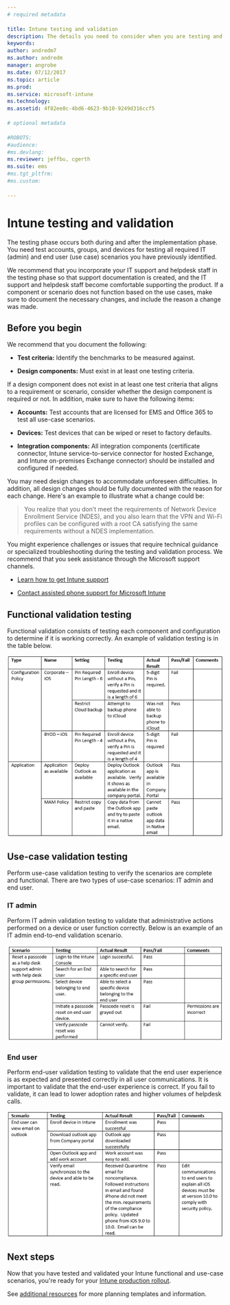 ```yaml
---
# required metadata

title: Intune testing and validation
description: The details you need to consider when you are testing and validating an Intune cloud-only solution in your environment.
keywords:
author: andredm7
ms.author: andredm
manager: angrobe
ms.date: 07/12/2017
ms.topic: article
ms.prod:
ms.service: microsoft-intune
ms.technology:
ms.assetid: 4f82ee0c-4bd6-4623-9b10-9249d316ccf5

# optional metadata

#ROBOTS:
#audience:
#ms.devlang:
ms.reviewer: jeffbu, cgerth
ms.suite: ems
#ms.tgt_pltfrm:
#ms.custom: 

---
```


# Intune testing and validation

The testing phase occurs both during and after the implementation phase. You need test accounts, groups, and devices for testing all required IT (admin) and end user (use case) scenarios you have previously identified.

We recommend that you incorporate your IT support and helpdesk staff in the testing phase so that support documentation is created, and the IT support and helpdesk staff become comfortable supporting the product. If a component or scenario does not function based on the use cases, make sure to document the necessary changes, and include the reason a change was made.

## Before you begin

We recommend that you document the following:

-   **Test criteria:** Identify the benchmarks to be measured against.

-   **Design components:** Must exist in at least one testing criteria.

If a design component does not exist in at least one test criteria that aligns to a requirement or scenario, consider whether the design component is required or not. In addition, make sure to have the following items:

-   **Accounts:** Test accounts that are licensed for EMS and Office 365 to test all use-case scenarios.

-   **Devices:** Test devices that can be wiped or reset to factory defaults.

-   **Integration components:** All integration components (certificate connector, Intune service-to-service connector for hosted Exchange, and Intune on-premises Exchange connector) should be installed and configured if needed.

You may need design changes to accommodate unforeseen difficulties. In addition, all design changes should be fully documented with the reason for each change. Here's an example to illustrate what a change could be:

<blockquote>You realize that you don’t meet the requirements of Network Device Enrollment Service (NDES), and you also learn that the VPN and Wi-Fi profiles can be configured with a root CA satisfying the same requirements without a NDES implementation.</blockquote>

You might experience challenges or issues that require technical guidance or specialized troubleshooting during the testing and validation process. We recommend that you seek assistance through the Microsoft support channels.

-   [Learn how to get Intune support](get-support.md)

-   [Contact assisted phone support for Microsoft Intune](/intune-classic/troubleshoot/contact-assisted-phone-support-for-microsoft-intune)

## Functional validation testing

Functional validation consists of testing each component and configuration to determine if it is working correctly. An example of validation testing is in the table below.

![Section 9 table 1](./media/section-9-image-1-table.PNG)

## Use-case validation testing

Perform use-case validation testing to verify the scenarios are complete and functional. There are two types of use-case scenarios: IT admin and end user.

### IT admin

Perform IT admin validation testing to validate that administrative actions performed on a device or user function correctly. Below is an example of an IT admin end-to-end validation scenario.

![Section 9 table 2](./media/section-9-image-2-table.PNG)

### End user

Perform end-user validation testing to validate that the end user experience is as expected and presented correctly in all user communications. It is important to validate that the end-user experience is correct. If you fail to validate, it can lead to lower adoption rates and higher volumes of helpdesk calls.

![Section 9 table 3](./media/section-9-image-3-table.PNG)

## Next steps

Now that you have tested and validated your Intune functional and use-case scenarios, you're ready for your [Intune production rollout](planning-guide-rollout-plan.md).

See [additional resources](planning-guide-resources.md) for more planning templates and information.
